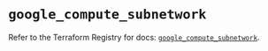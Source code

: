 # `google_compute_subnetwork`

Refer to the Terraform Registry for docs: [`google_compute_subnetwork`](https://registry.terraform.io/providers/hashicorp/google/6.16.0/docs/resources/compute_subnetwork).

